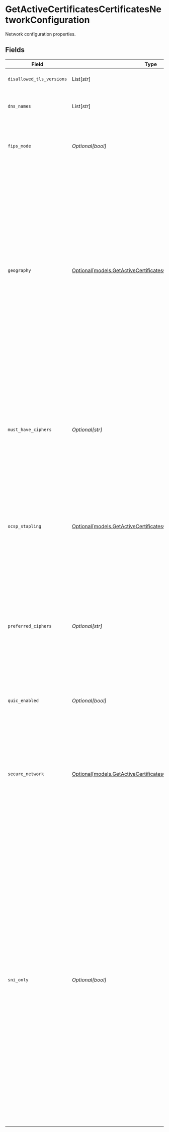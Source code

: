 # GetActiveCertificatesCertificatesNetworkConfiguration

Network configuration properties.


## Fields

| Field                                                                                                                                                                                                                                                                                                                                                                                                                                                                                            | Type                                                                                                                                                                                                                                                                                                                                                                                                                                                                                             | Required                                                                                                                                                                                                                                                                                                                                                                                                                                                                                         | Description                                                                                                                                                                                                                                                                                                                                                                                                                                                                                      |
| ------------------------------------------------------------------------------------------------------------------------------------------------------------------------------------------------------------------------------------------------------------------------------------------------------------------------------------------------------------------------------------------------------------------------------------------------------------------------------------------------ | ------------------------------------------------------------------------------------------------------------------------------------------------------------------------------------------------------------------------------------------------------------------------------------------------------------------------------------------------------------------------------------------------------------------------------------------------------------------------------------------------ | ------------------------------------------------------------------------------------------------------------------------------------------------------------------------------------------------------------------------------------------------------------------------------------------------------------------------------------------------------------------------------------------------------------------------------------------------------------------------------------------------ | ------------------------------------------------------------------------------------------------------------------------------------------------------------------------------------------------------------------------------------------------------------------------------------------------------------------------------------------------------------------------------------------------------------------------------------------------------------------------------------------------ |
| `disallowed_tls_versions`                                                                                                                                                                                                                                                                                                                                                                                                                                                                        | List[*str*]                                                                                                                                                                                                                                                                                                                                                                                                                                                                                      | :heavy_minus_sign:                                                                                                                                                                                                                                                                                                                                                                                                                                                                               | Disallowed TLS protocols.                                                                                                                                                                                                                                                                                                                                                                                                                                                                        |
| `dns_names`                                                                                                                                                                                                                                                                                                                                                                                                                                                                                      | List[*str*]                                                                                                                                                                                                                                                                                                                                                                                                                                                                                      | :heavy_minus_sign:                                                                                                                                                                                                                                                                                                                                                                                                                                                                               | Names served by SNI-only enabled enrollments.                                                                                                                                                                                                                                                                                                                                                                                                                                                    |
| `fips_mode`                                                                                                                                                                                                                                                                                                                                                                                                                                                                                      | *Optional[bool]*                                                                                                                                                                                                                                                                                                                                                                                                                                                                                 | :heavy_minus_sign:                                                                                                                                                                                                                                                                                                                                                                                                                                                                               | Enables Federal Information Processing Standards (FIPS) for the enrollment.                                                                                                                                                                                                                                                                                                                                                                                                                      |
| `geography`                                                                                                                                                                                                                                                                                                                                                                                                                                                                                      | [Optional[models.GetActiveCertificatesCertificatesGeography]](../models/getactivecertificatescertificatesgeography.md)                                                                                                                                                                                                                                                                                                                                                                           | :heavy_minus_sign:                                                                                                                                                                                                                                                                                                                                                                                                                                                                               | Specifies the type of network where you want to deploy your certificate.  Use `core` to deploy across most of the world except for specially licensed areas.  Use `china+core` to include China, or `russia+core` to include Russia. Any non-`core` deployment needs to be enabled on your contract based on approval from the Chinese or Russian governments.                                                                                                                                   |
| `must_have_ciphers`                                                                                                                                                                                                                                                                                                                                                                                                                                                                              | *Optional[str]*                                                                                                                                                                                                                                                                                                                                                                                                                                                                                  | :heavy_minus_sign:                                                                                                                                                                                                                                                                                                                                                                                                                                                                               | Ciphers that you definitely want to include for your enrollment while deploying it on the network. For more information on cipher profiles, see [Update SSL/TLS cipher profiles](doc:cipher-profiles).                                                                                                                                                                                                                                                                                           |
| `ocsp_stapling`                                                                                                                                                                                                                                                                                                                                                                                                                                                                                  | [Optional[models.GetActiveCertificatesCertificatesOcspStapling]](../models/getactivecertificatescertificatesocspstapling.md)                                                                                                                                                                                                                                                                                                                                                                     | :heavy_minus_sign:                                                                                                                                                                                                                                                                                                                                                                                                                                                                               | Indicates the OCSP stapling setting for the deployment. Use `on` to enable OCSP stapling, `off` to disable it, or `not-set` to ignore it.                                                                                                                                                                                                                                                                                                                                                        |
| `preferred_ciphers`                                                                                                                                                                                                                                                                                                                                                                                                                                                                              | *Optional[str]*                                                                                                                                                                                                                                                                                                                                                                                                                                                                                  | :heavy_minus_sign:                                                                                                                                                                                                                                                                                                                                                                                                                                                                               | Ciphers that you preferably want to include for your enrollment while deploying it on the network. For more information on cipher profiles, see [Update SSL/TLS cipher profiles](doc:cipher-profiles).                                                                                                                                                                                                                                                                                           |
| `quic_enabled`                                                                                                                                                                                                                                                                                                                                                                                                                                                                                   | *Optional[bool]*                                                                                                                                                                                                                                                                                                                                                                                                                                                                                 | :heavy_minus_sign:                                                                                                                                                                                                                                                                                                                                                                                                                                                                               | QUIC transport layer network protocol.                                                                                                                                                                                                                                                                                                                                                                                                                                                           |
| `secure_network`                                                                                                                                                                                                                                                                                                                                                                                                                                                                                 | [Optional[models.GetActiveCertificatesCertificatesSecureNetwork]](../models/getactivecertificatescertificatessecurenetwork.md)                                                                                                                                                                                                                                                                                                                                                                   | :heavy_minus_sign:                                                                                                                                                                                                                                                                                                                                                                                                                                                                               | Identifies the type of deployment network. An `enhanced-tls` value means Akamai's more secure network with PCI compliance capability, while `standard-tls` means Akamai's standard secure network.                                                                                                                                                                                                                                                                                               |
| `sni_only`                                                                                                                                                                                                                                                                                                                                                                                                                                                                                       | *Optional[bool]*                                                                                                                                                                                                                                                                                                                                                                                                                                                                                 | :heavy_minus_sign:                                                                                                                                                                                                                                                                                                                                                                                                                                                                               | Server Name Indication (SNI) is an extension of the Transport Layer Security (TLS) networking protocol. It allows a server to present many certificates on the same IP address. All modern web browsers support the SNI extension. If you have the same SAN on two or more certificates with the SNI-only option set, Akamai may serve traffic using any certificate which matches the requested SNI hostname. You should avoid any certificates with overlapping SAN names when using SNI-only. |